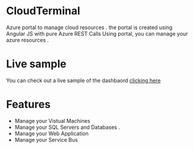 # CloudTerminal
Azure portal to manage cloud resources . 
the portal is created using Angular JS with pure Azure REST Calls
Using portal,  you can manage your azure resources .

# Live sample

You can check out a live sample of the dashbaord [clicking here](http://azcloud.azurewebsites.net/)

# Features
* Manage your Vistual Machines 
* Manage your SQL Servers and Databases .
* Manage your Web Application
* Manage your Service Bus
